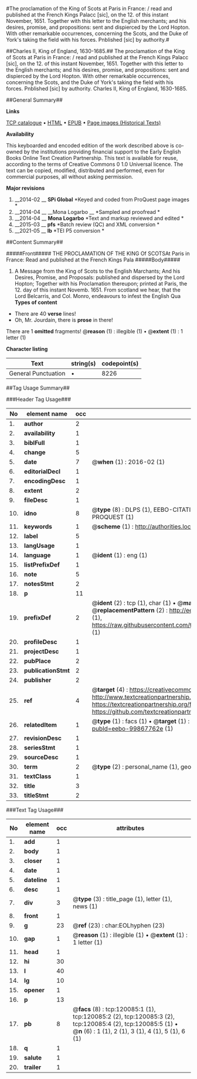#The proclamation of the King of Scots at Paris in France: / read and published at the French Kings Palacc [sic], on the 12. of this instant November, 1651. Together with this letter to the English merchants; and his desires, promise, and propositions: sent and dispierced by the Lord Hopton. With other remarkable occurrences, concerning the Scots, and the Duke of York's taking the field with his forces. Pnblished [sic] by authority.#

##Charles II, King of England, 1630-1685.##
The proclamation of the King of Scots at Paris in France: / read and published at the French Kings Palacc [sic], on the 12. of this instant November, 1651. Together with this letter to the English merchants; and his desires, promise, and propositions: sent and dispierced by the Lord Hopton. With other remarkable occurrences, concerning the Scots, and the Duke of York's taking the field with his forces. Pnblished [sic] by authority.
Charles II, King of England, 1630-1685.

##General Summary##

**Links**

[TCP catalogue](http://www.ota.ox.ac.uk/tcp/)  • 
[HTML](http://tei.it.ox.ac.uk/tcp/Texts-HTML/free/A79/A79358.html)  • 
[EPUB](http://tei.it.ox.ac.uk/tcp/Texts-EPUB/free/A79/A79358.epub) • 
[Page images (Historical Texts)](https://historicaltexts.jisc.ac.uk/eebo-99867762e)

**Availability**

This keyboarded and encoded edition of the work described above is co-owned by the
    institutions providing financial support to the Early English Books Online Text Creation
    Partnership. This text is available for reuse, according to the terms of  Creative Commons 0 1.0 Universal
    licence. The text can be copied, modified, distributed and performed, even for commercial
    purposes, all without asking permission.

**Major revisions**

1. __2014-02 __ __SPi Global__ *Keyed and coded from ProQuest page images *
1. __2014-04 __ __Mona Logarbo __ *Sampled and proofread *
1. __2014-04 __ __Mona Logarbo__ *Text and markup reviewed and edited *
1. __2015-03 __ __pfs__ *Batch review (QC) and XML conversion *
1. __2021-05 __ __lb__ *TEI P5 conversion *

##Content Summary##

#####Front#####
THE PROCLAMATION OF THE KING Of SCOTSAt Paris in France: Read and published at the French Kings Pala
#####Body#####

1. A Message from the King of Scots to the English Marchants; And his Desires, Promise, and Proposals: published and dispersed by the Lord Hopton; Together with his Proclamation thereupon; printed at Paris, the 12. day of this instant Novemb. 1651.
From scotland we hear, that the Lord Belcarris, and Col. Monro, endeavours to infest the English Qua
**Types of content**

  * There are 40 **verse** lines!
  * Oh, Mr. Jourdain, there is **prose** in there!

There are 1 **omitted** fragments! 
 @__reason__ (1) : illegible (1)  •  @__extent__ (1) : 1 letter (1)

**Character listing**


|Text|string(s)|codepoint(s)|
|---|---|---|
|General Punctuation|•|8226|

##Tag Usage Summary##

###Header Tag Usage###

|No|element name|occ|attributes|
|---|---|---|---|
|1.|__author__|2||
|2.|__availability__|1||
|3.|__biblFull__|1||
|4.|__change__|5||
|5.|__date__|7| @__when__ (1) : 2016-02 (1)|
|6.|__editorialDecl__|1||
|7.|__encodingDesc__|1||
|8.|__extent__|2||
|9.|__fileDesc__|1||
|10.|__idno__|8| @__type__ (8) : DLPS (1), EEBO-CITATION (1), VID (1), EEBO-PROQUEST (1), STC (3), PROQUEST (1)|
|11.|__keywords__|1| @__scheme__ (1) : http://authorities.loc.gov/ (1)|
|12.|__label__|5||
|13.|__langUsage__|1||
|14.|__language__|1| @__ident__ (1) : eng (1)|
|15.|__listPrefixDef__|1||
|16.|__note__|5||
|17.|__notesStmt__|2||
|18.|__p__|11||
|19.|__prefixDef__|2| @__ident__ (2) : tcp (1), char (1)  •  @__matchPattern__ (2) : ([0-9\-]+):([0-9IVX]+) (1), (.+) (1)  •  @__replacementPattern__ (2) : http://eebo.chadwyck.com/downloadtiff?vid=$1&page=$2 (1), https://raw.githubusercontent.com/textcreationpartnership/Texts/master/tcpchars.xml#$1 (1)|
|20.|__profileDesc__|1||
|21.|__projectDesc__|1||
|22.|__pubPlace__|2||
|23.|__publicationStmt__|2||
|24.|__publisher__|2||
|25.|__ref__|4| @__target__ (4) : https://creativecommons.org/publicdomain/zero/1.0/ (1), http://www.textcreationpartnership.org/docs/. (1), https://textcreationpartnership.org/faq/#faq05 (1), https://github.com/textcreationpartnership (1)|
|26.|__relatedItem__|1| @__type__ (1) : facs (1)  •  @__target__ (1) : https://data.historicaltexts.jisc.ac.uk/view?pubId=eebo-99867762e (1)|
|27.|__revisionDesc__|1||
|28.|__seriesStmt__|1||
|29.|__sourceDesc__|1||
|30.|__term__|2| @__type__ (2) : personal_name (1), geographic_name (1)|
|31.|__textClass__|1||
|32.|__title__|3||
|33.|__titleStmt__|2||


###Text Tag Usage###

|No|element name|occ|attributes|
|---|---|---|---|
|1.|__add__|1||
|2.|__body__|1||
|3.|__closer__|1||
|4.|__date__|1||
|5.|__dateline__|1||
|6.|__desc__|1||
|7.|__div__|3| @__type__ (3) : title_page (1), letter (1), news (1)|
|8.|__front__|1||
|9.|__g__|23| @__ref__ (23) : char:EOLhyphen (23)|
|10.|__gap__|1| @__reason__ (1) : illegible (1)  •  @__extent__ (1) : 1 letter (1)|
|11.|__head__|1||
|12.|__hi__|30||
|13.|__l__|40||
|14.|__lg__|10||
|15.|__opener__|1||
|16.|__p__|13||
|17.|__pb__|8| @__facs__ (8) : tcp:120085:1 (1), tcp:120085:2 (2), tcp:120085:3 (2), tcp:120085:4 (2), tcp:120085:5 (1)  •  @__n__ (6) : 1 (1), 2 (1), 3 (1), 4 (1), 5 (1), 6 (1)|
|18.|__q__|1||
|19.|__salute__|1||
|20.|__trailer__|1||
